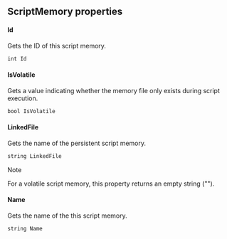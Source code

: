 ## ScriptMemory properties

#### Id

Gets the ID of this script memory.

```txt
int Id
```

#### IsVolatile

Gets a value indicating whether the memory file only exists during script execution.

```txt
bool IsVolatile
```

#### LinkedFile

Gets the name of the persistent script memory.

```txt
string LinkedFile
```

> [!NOTE]
> For a volatile script memory, this property returns an empty string ("").

#### Name

Gets the name of the this script memory.

```txt
string Name
```
